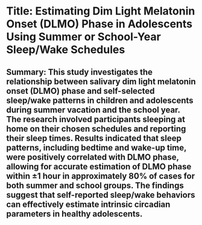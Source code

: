 # Title: Estimating Dim Light Melatonin Onset (DLMO) Phase in Adolescents Using Summer or School-Year Sleep/Wake Schedules

## Summary: This study investigates the relationship between salivary dim light melatonin onset (DLMO) phase and self-selected sleep/wake patterns in children and adolescents during summer vacation and the school year. The research involved participants sleeping at home on their chosen schedules and reporting their sleep times. Results indicated that sleep patterns, including bedtime and wake-up time, were positively correlated with DLMO phase, allowing for accurate estimation of DLMO phase within ±1 hour in approximately 80% of cases for both summer and school groups. The findings suggest that self-reported sleep/wake behaviors can effectively estimate intrinsic circadian parameters in healthy adolescents.